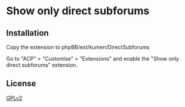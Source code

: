 # Show only direct subforums

## Installation

Copy the extension to phpBB/ext/kumen/DirectSubforums

Go to "ACP" > "Customise" > "Extensions" and enable the "Show only direct subforums" extension.

## License

[GPLv2](license.txt)
